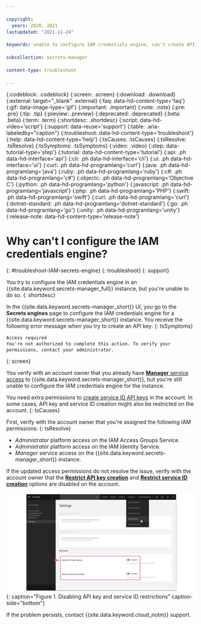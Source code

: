 ```yaml
---

copyright:
  years: 2020, 2021
lastupdated: "2021-11-24"

keywords: unable to configure IAM credentials engine, can't create API key, access required for IAM credentials engine

subcollection: secrets-manager

content-type: troubleshoot

---
```


{:codeblock: .codeblock}
{:screen: .screen}
{:download: .download}
{:external: target="_blank" .external}
{:faq: data-hd-content-type='faq'}
{:gif: data-image-type='gif'}
{:important: .important}
{:note: .note}
{:pre: .pre}
{:tip: .tip}
{:preview: .preview}
{:deprecated: .deprecated}
{:beta: .beta}
{:term: .term}
{:shortdesc: .shortdesc}
{:script: data-hd-video='script'}
{:support: data-reuse='support'}
{:table: .aria-labeledby="caption"}
{:troubleshoot: data-hd-content-type='troubleshoot'}
{:help: data-hd-content-type='help'}
{:tsCauses: .tsCauses}
{:tsResolve: .tsResolve}
{:tsSymptoms: .tsSymptoms}
{:video: .video}
{:step: data-tutorial-type='step'}
{:tutorial: data-hd-content-type='tutorial'}
{:api: .ph data-hd-interface='api'}
{:cli: .ph data-hd-interface='cli'}
{:ui: .ph data-hd-interface='ui'}
{:curl: .ph data-hd-programlang='curl'}
{:java: .ph data-hd-programlang='java'}
{:ruby: .ph data-hd-programlang='ruby'}
{:c#: .ph data-hd-programlang='c#'}
{:objectc: .ph data-hd-programlang='Objective C'}
{:python: .ph data-hd-programlang='python'}
{:javascript: .ph data-hd-programlang='javascript'}
{:php: .ph data-hd-programlang='PHP'}
{:swift: .ph data-hd-programlang='swift'}
{:curl: .ph data-hd-programlang='curl'}
{:dotnet-standard: .ph data-hd-programlang='dotnet-standard'}
{:go: .ph data-hd-programlang='go'}
{:unity: .ph data-hd-programlang='unity'}
{:release-note: data-hd-content-type='release-note'}


# Why can't I configure the IAM credentials engine?
{: #troubleshoot-IAM-secrets-engine}
{: troubleshoot}
{: support}

You try to configure the IAM credentials engine in an {{site.data.keyword.secrets-manager_full}} instance, but you're unable to do so.
{: shortdesc}

In the {{site.data.keyword.secrets-manager_short}} UI, you go to the **Secrets engines** page to configure the IAM credentials engine for a {{site.data.keyword.secrets-manager_short}} instance. You receive the following error message when you try to create an API key:
{: tsSymptoms}

```plaintext
Access required
You're not authorized to complete this action. To verify your permissions, contact your administrator.
```
{: screen}

You verify with an account owner that you already have [**Manager** service access](/docs/secrets-manager?topic=secrets-manager-iam#iam-roles-actions) to {{site.data.keyword.secrets-manager_short}}, but you're still unable to configure the IAM credentials engine for the instance.

You need extra permissions to [create service ID API keys](/docs/account?topic=account-account-services#identity-service-account-management) in the account. In some cases, API key and service ID creation might also be restricted on the account.
{: tsCauses}

First, verify with the account owner that you're assigned the following IAM permissions:
{: tsResolve}

- _Administrator_ platform access on the IAM Access Groups Service.
- _Administrator_ platform access on the IAM Identity Service.
- _Manager_ service access on the {{site.data.keyword.secrets-manager_short}} instance.

If the updated access permissions do not resolve the issue, verify with the account owner that the [**Restrict API key creation**](/docs/account?topic=account-allow-api-create) and [**Restrict service ID creation**](/docs/account?topic=account-restrict-service-id-create) options are disabled on the account.

![The figure shows a simplified IAM dashboard with numbered steps for disabling account restrictions.](../images/disable-acct-restrictions.svg){: caption="Figure 1. Disabling API key and service ID restrictions" caption-side="bottom"}


If the problem persists, contact {{site.data.keyword.cloud_notm}} support.


